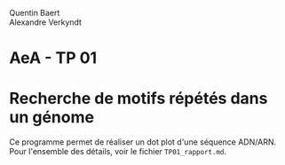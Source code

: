 Quentin Baert  
Alexandre Verkyndt  

# AeA - TP 01  
# Recherche de motifs répétés dans un génome  

Ce programme permet de réaliser un dot plot d'une séquence ADN/ARN.  
Pour l'ensemble des détails, voir le fichier `TP01_rapport.md`.
